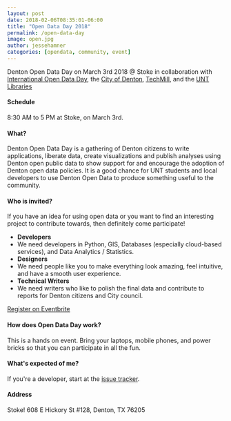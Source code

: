 ```yaml
---
layout: post
date: 2018-02-06T08:35:01-06:00
title: "Open Data Day 2018"
permalink: /open-data-day
image: open.jpg
author: jessehamner
categories: [opendata, community, event]
---
```

Denton Open Data Day on March 3rd 2018 @ Stoke in collaboration with [International Open Data Day](http://opendataday.org/), the [City of Denton](https://www.cityofdenton.com/), [TechMill](https://techmill.co/), and the [UNT Libraries](http://www.library.unt.edu)

#### Schedule
8:30 AM to 5 PM at Stoke, on March 3rd.

#### What?
Denton Open Data Day is a gathering of Denton citizens to write applications, liberate data, create visualizations and publish analyses using Denton open public data to show support for and encourage the adoption of Denton open data policies. It is a good chance for UNT students and local developers to use Denton Open Data to produce something useful to the community. 

#### Who is invited?
If you have an idea for using open data or you want to find an interesting project to contribute towards, then definitely come participate! 

- **Developers** 
- We need developers in Python, GIS, Databases (especially cloud-based services), and Data Analytics / Statistics. 
- **Designers**
- We need people like you to make everything look amazing, feel intuitive, and have a smooth user experience.
- **Technical Writers**
- We need writers who like to polish the final data and contribute to reports for Denton citizens and City council.

<p class="text-center p-a-1">
	<a class="btn btn-primary btn-lg" href="https://www.eventbrite.com/e/denton-open-data-day-2018-tickets-42316376421">Register on Eventbrite</a>
</p>

#### How does Open Data Day work?
This is a hands on event. Bring your laptops, mobile phones, and power bricks so that you can participate in all the fun.

#### What's expected of me?

If you're a developer, start at the [issue tracker](https://github.com/OpenDenton/City-of-Denton-Datasets). 

#### Address
Stoke! 608 E Hickory St #128, Denton, TX 76205


<!-- JSON-LD markup generated by Google Structured Data Markup Helper. -->
<script type="application/ld+json">
{
  "@context" : "http://schema.org",
  "@type" : "Event",
  "name" : "Open Data Day 2018",
  "startDate" : "2018-03-03",
  "endDate" : "2018-03-03",
  "location" : {
    "@type" : "Place",
    "name" : "Stoke",
    "address" : {
      "@type" : "PostalAddress",
      "streetAddress" : "608 E Hickory St #128",
      "addressLocality" : "Denton",
      "addressRegion" : "TX",
      "postalCode" : "76205"
    }
  },
  "image" : "https://www.opendenton.com/assets/images/posts/welcome-open-denton.png",
  "description" : "Denton Open Data Day is a gathering of Denton citizens to write applications, liberate data, create visualizations and publish analyses using Denton open public data to show support for and encourage the adoption of Denton open data policies.",
  "url" : "https://www.meetup.com/TechmillDenton/events/237405554/"
}
</script>
